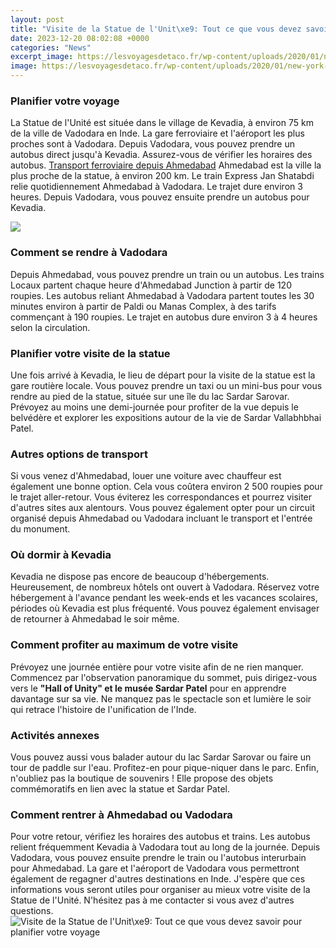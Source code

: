 ```yaml
---
layout: post
title: "Visite de la Statue de l'Unit\xe9: Tout ce que vous devez savoir pour planifier votre voyage"
date: 2023-12-20 08:02:08 +0000
categories: "News"
excerpt_image: https://lesvoyagesdetaco.fr/wp-content/uploads/2020/01/new-york-croisiere-statue.jpeg
image: https://lesvoyagesdetaco.fr/wp-content/uploads/2020/01/new-york-croisiere-statue.jpeg
---
```


### Planifier votre voyage 
La Statue de l'Unité est située dans le village de Kevadia, à environ 75 km de la ville de Vadodara en Inde. La gare ferroviaire et l'aéroport les plus proches sont à Vadodara. Depuis Vadodara, vous pouvez prendre un autobus direct jusqu'à Kevadia. Assurez-vous de vérifier les horaires des autobus. 
[Transport ferroviaire depuis Ahmedabad](https://thetopnews.github.io/playstation-vs-xbox-controller-which-is-better-for-gamers/)
Ahmedabad est la ville la plus proche de la statue, à environ 200 km. Le train Express Jan Shatabdi relie quotidiennement Ahmedabad à Vadodara. Le trajet dure environ 3 heures. Depuis Vadodara, vous pouvez ensuite prendre un autobus pour Kevadia. 

![](https://bonjournewyork.fr/wp-content/uploads/2020/02/visiter-statue-liberte.jpg)
### Comment se rendre à Vadodara 
Depuis Ahmedabad, vous pouvez prendre un train ou un autobus. Les trains Locaux partent chaque heure d'Ahmedabad Junction à partir de 120 roupies. Les autobus reliant Ahmedabad à Vadodara partent toutes les 30 minutes environ à partir de Paldi ou Manas Complex, à des tarifs commençant à 190 roupies. Le trajet en autobus dure environ 3 à 4 heures selon la circulation. 
### Planifier votre visite de la statue
Une fois arrivé à Kevadia, le lieu de départ pour la visite de la statue est la gare routière locale. Vous pouvez prendre un taxi ou un mini-bus pour vous rendre au pied de la statue, située sur une île du lac Sardar Sarovar. Prévoyez au moins une demi-journée pour profiter de la vue depuis le belvédère et explorer les expositions autour de la vie de Sardar Vallabhbhai Patel. 
### Autres options de transport
Si vous venez d'Ahmedabad, louer une voiture avec chauffeur est également une bonne option. Cela vous coûtera environ 2 500 roupies pour le trajet aller-retour. Vous éviterez les correspondances et pourrez visiter d'autres sites aux alentours. Vous pouvez également opter pour un circuit organisé depuis Ahmedabad ou Vadodara incluant le transport et l'entrée du monument.
### Où dormir à Kevadia
Kevadia ne dispose pas encore de beaucoup d'hébergements. Heureusement, de nombreux hôtels ont ouvert à Vadodara. Réservez votre hébergement à l'avance pendant les week-ends et les vacances scolaires, périodes où Kevadia est plus fréquenté. Vous pouvez également envisager de retourner à Ahmedabad le soir même.
### Comment profiter au maximum de votre visite
Prévoyez une journée entière pour votre visite afin de ne rien manquer. Commencez par l'observation panoramique du sommet, puis dirigez-vous vers le **"Hall of Unity" et le musée Sardar Patel** pour en apprendre davantage sur sa vie. Ne manquez pas le spectacle son et lumière le soir qui retrace l'histoire de l'unification de l'Inde. 
### Activités annexes
Vous pouvez aussi vous balader autour du lac Sardar Sarovar ou faire un tour de paddle sur l'eau. Profitez-en pour pique-niquer dans le parc. Enfin, n'oubliez pas la boutique de souvenirs ! Elle propose des objets commémoratifs en lien avec la statue et Sardar Patel. 
### Comment rentrer à Ahmedabad ou Vadodara
Pour votre retour, vérifiez les horaires des autobus et trains. Les autobus relient fréquemment Kevadia à Vadodara tout au long de la journée. Depuis Vadodara, vous pouvez ensuite prendre le train ou l'autobus interurbain pour Ahmedabad. La gare et l'aéroport de Vadodara vous permettront également de regagner d'autres destinations en Inde.
J'espère que ces informations vous seront utiles pour organiser au mieux votre visite de la Statue de l'Unité. N'hésitez pas à me contacter si vous avez d'autres questions.
![Visite de la Statue de l'Unit\xe9: Tout ce que vous devez savoir pour planifier votre voyage](https://lesvoyagesdetaco.fr/wp-content/uploads/2020/01/new-york-croisiere-statue.jpeg)